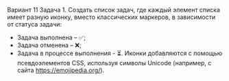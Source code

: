 Вариант 11
Задача 1. Создать список задач, где каждый элемент списка имеет разную иконку, 
вместо классических маркеров, в зависимости от статуса задачи:
- Задача выполнена – ✅;
- Задача отменена – ❌;
- Задача в процессе выполнения - ⏳.
Иконки добавляются с помощью псевдоэлементов CSS, используя 
символы Unicode (например, с сайта https://emojipedia.org/).